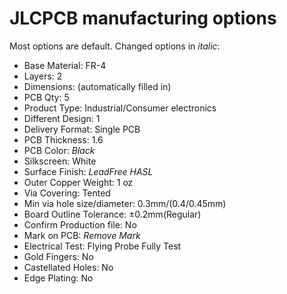 # JLCPCB manufacturing options
Most options are default. Changed options in *italic*:
- Base Material: FR-4
- Layers: 2
- Dimensions: (automatically filled in)
- PCB Qty: 5
- Product Type: Industrial/Consumer electronics
- Different Design: 1
- Delivery Format: Single PCB
- PCB Thickness: 1.6
- PCB Color: *Black*
- Silkscreen: White
- Surface Finish: *LeadFree HASL*
- Outer Copper Weight: 1 oz
- Via Covering: Tented
- Min via hole size/diameter: 0.3mm/(0.4/0.45mm)
- Board Outline Tolerance: ±0.2mm(Regular)
- Confirm Production file: No
- Mark on PCB: *Remove Mark*
- Electrical Test: Flying Probe Fully Test
- Gold Fingers: No
- Castellated Holes: No
- Edge Plating: No